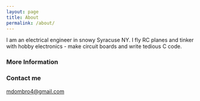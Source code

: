 ```yaml
---
layout: page
title: About
permalink: /about/
---
```


I am an electrical engineer in snowy Syracuse NY. I fly RC planes and tinker with hobby electronics - make circuit boards and write tedious C code.

### More Information

### Contact me

[mdombro4@gmail.com](mailto:email@domain.com)
